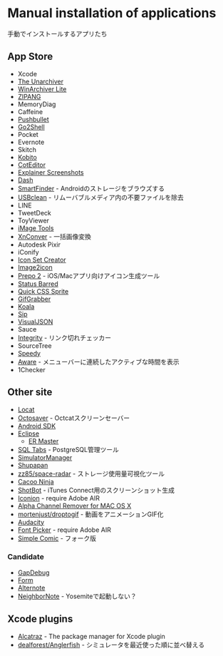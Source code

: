 Manual installation of applications
====================================

手動でインストールするアプリたち

App Store
---------

* Xcode
* [The Unarchiver](http://unarchiver.c3.cx/unarchiver)
* [WinArchiver Lite](http://tidajapan.com/macwinzipper)
* [ZIPANG](http://ls-style.co.jp/system/sol-apple/mac-cocoa-application/larchiver/)
* MemoryDiag
* Caffeine
* [Pushbullet](https://www.pushbullet.com/)
* [Go2Shell](http://zipzapmac.com/Go2Shell)
* Pocket
* Evernote
* Skitch
* [Kobito](http://kobito.qiita.com/)
* [CotEditor](http://coteditor.com/)
* [Explainer Screenshots](http://kitestack.com/explainer/)
* [Dash](http://kapeli.com/dash)
* [SmartFinder](https://itunes.apple.com/jp/app/smartfinder/id1012930195?mt=12) - Androidのストレージをブラウズする
* [USBclean](https://sweetpproductions.com/) - リムーバブルメディア内の不要ファイルを除去
* LINE
* TweetDeck
* ToyViewer
* [iMage Tools](http://www.icyblaze.com/imagetools/)
* [XnConver](http://www.xnview.com/en/xnconvert/) - 一括画像変換
* Autodesk Pixir
* iConify
* [Icon Set Creator](http://nicolasmiari.com/utilities/icon-set-creator/)
* [Image2icon](http://www.img2icnsapp.com/)
* [Prepo 2](http://wearemothership.com/work/prepo/) - iOS/Macアプリ向けアイコン生成ツール
* [Status Barred](http://www.sonicshore.com/os-x/)
* [Quick CSS Sprite](http://www.tweaknow.com/quickcsssprite.php)
* [GifGrabber](http://www.gifgrabber.com/)
* [Koala](http://koala-app.com/)
* [Sip](http://www.theolabrothers.com/sip/)
* [VisualJSON](http://youknowone.github.io/VisualJSON/)
* Sauce
* [Integrity](http://peacockmedia.software/mac/integrity/) - リンク切れチェッカー
* SourceTree
* [Speedy](http://seense.com/speedy/)
* [Aware](http://awaremac.com/) - メニューバーに連続したアクティブな時間を表示
* 1Checker


Other site
-----------

* [Locat](https://github.com/hetima/Locat)
* [Octosaver](https://github.com/kimar/Octosaver) - Octcatスクリーンセーバー
* [Android SDK](http://developer.android.com/sdk/index.html)
* [Eclipse](https://eclipse.org/)
	* [ER Master](http://ermaster.sourceforge.net/index_ja.html)
* [SQL Tabs](http://www.sqltabs.com/) - PostgreSQL管理ツール
* [SimulatorManager](https://github.com/tue-savvy/SimulatorManager)
* [Shupapan](http://sunsky3s.s41.xrea.com/shupapan/)
* [zz85/space-radar](https://github.com/zz85/space-radar) - ストレージ使用量可視化ツール
* [Cacoo Ninja](https://cacoo.com/lang/ja/extension)
* [ShotBot](http://shotbot.io/) - iTunes Connect用のスクリーンショット生成
* [Iconion](http://iconion.com/) - require Adobe AIR
* [Alpha Channel Remover for MAC OS X](http://alphachannelremover.blogspot.jp/)
* [mortenjust/droptogif](https://github.com/mortenjust/droptogif) - 動画をアニメーションGIF化
* [Audacity](http://audacityteam.org/)
* [Font Picker](http://www.fontpicker.net/air/) - require Adobe AIR
* [Simple Comic](http://www.stiandrobak.com/CustomBuilds/Simple_Comic.php) - フォーク版


### Candidate

* [GapDebug](https://www.genuitec.com/products/gapdebug/)
* [Form](http://www.relativewave.com/form/)
* [Alternote](http://alternoteapp.com/)
* [NeighborNote](http://puma.cis.ibaraki.ac.jp/products/neighbornote/) - Yosemiteで起動しない？


Xcode plugins
-------------

* [Alcatraz](http://alcatraz.io/) - The package manager for Xcode plugin
* [dealforest/Anglerfish](https://github.com/dealforest/Anglerfish) - シミュレータを最近使った順に並べ替える
